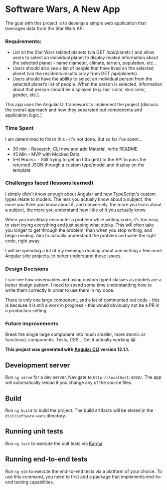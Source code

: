 # Software Wars, A New App 

The goal with this project is to develop a simple web application that leverages data from the Star Wars API. 

### Requirements:
* List all the Star Wars related planets (via GET /api/planets ) and allow users to select an individual planet to display related information about the selected planet - name diameter, climate, terrain, population, etc... 
* Users should also see a list of people that have lived on the selected planet (via the residents results array from GET /api/planets). 
* Users should have the ability to select an individual person from the selected planet’s list of people. When the person is selected, information about that person should be displayed (e.g. hair color, skin color, gender, etc.).  

This app uses the Angular UI framework to implement the project [discuss the overall approach and how they separated out components and application logic.]

### Time Spent
I am determined to finish this - it's not done. But so far I've spent...

* 30 min - Research, CLI new and add Material, write README 
* 45 Min - MVP with Mocked Data
* 5-6 Hours+ - Still trying to get an http.get() to the API to pass the returned JSON through a custom type/model and display on the template 

### Challenges faced (lessons learned)
I simply didn't know enough about Angular and how TypeScript's custom types relate to models. The less you actually know about a subject, the more you think you know about it, and conversely, the more you learn about a subject, the more you understand how little of it you actually know.

When you inevitibaly encounter a problem while writing code, it's too easy to start trying everything and just seeing what sticks. This will often take you longer to get through the problem, than when you stop writing, and begin reading. Aim to actually understand the problem and write the right code, right away. 

I will be spending a lot of my evenings reading about and writing a few more Angular side projects, to better understand these issues.

### Design Decisions
I can see how observables and using custom typed classes as models are a better design pattern. I need to spend some time understanding how to write them correctly in order to use them in my code. 

There is only one large component, and a lot of commented out code - this is because it is still a work in progress - this would obviously not be a PR in a production setting. 

### Future improvements
Break the single large component into much smaller, more atomic or functional, components. Tests, CSS... Get it actually working :joy: 


**This project was generated with [Angular CLI](https://github.com/angular/angular-cli) version 12.1.1.**

## Development server

Run `ng serve` for a dev server. Navigate to `http://localhost:4200/`. The app will automatically reload if you change any of the source files.

## Build

Run `ng build` to build the project. The build artifacts will be stored in the `dist/software-wars` directory.

## Running unit tests

Run `ng test` to execute the unit tests via [Karma](https://karma-runner.github.io).

## Running end-to-end tests

Run `ng e2e` to execute the end-to-end tests via a platform of your choice. To use this command, you need to first add a package that implements end-to-end testing capabilities.

